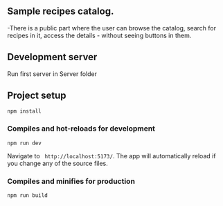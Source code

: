 ## Sample recipes catalog.

 -There is a public part where the user can browse the catalog,
search for recipes in it, access the details - without seeing buttons in them.


## Development server

Run first server in Server folder

## Project setup

```
npm install
```

### Compiles and hot-reloads for development

```
npm run dev
```
Navigate to ` http://localhost:5173/`. The app will automatically reload if you change any of the source files.

### Compiles and minifies for production

```
npm run build
```
